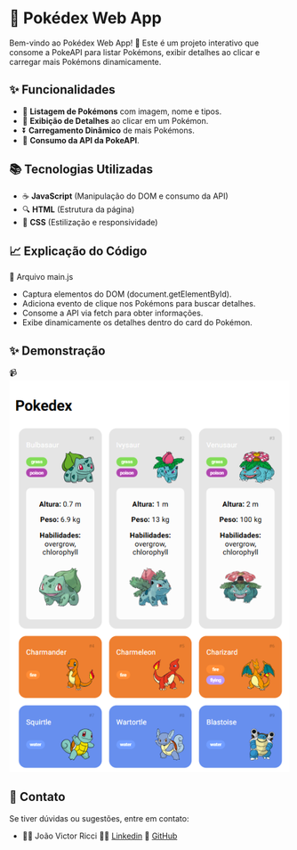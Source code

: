 # 🌟 Pokédex Web App

Bem-vindo ao Pokédex Web App! 🌟 Este é um projeto interativo que consome a PokeAPI para listar Pokémons, exibir detalhes ao clicar e carregar mais Pokémons dinamicamente.

## ✨ Funcionalidades

- 🔄 **Listagem de Pokémons** com imagem, nome e tipos.
- 🎯 **Exibição de Detalhes** ao clicar em um Pokémon.
- ⏬ **Carregamento Dinâmico** de mais Pokémons.
- 🔗 **Consumo da API da PokeAPI**.

## 📚 Tecnologias Utilizadas

- ☕ **JavaScript** (Manipulação do DOM e consumo da API)
- 🔍 **HTML** (Estrutura da página)
- 🔦 **CSS** (Estilização e responsividade)


## 📈 Explicação do Código
💎 Arquivo main.js
- Captura elementos do DOM (document.getElementById).
- Adiciona evento de clique nos Pokémons para buscar detalhes.
- Consome a API via fetch para obter informações.
- Exibe dinamicamente os detalhes dentro do card do Pokémon.

## ✨ Demonstração
📹 ![Pokedex](/assets/img/demo.png)

## 📢 Contato
Se tiver dúvidas ou sugestões, entre em contato:

- 👨‍💻 João Victor Ricci
👨‍🎓 [Linkedin](https://www.linkedin.com/in/joaoriccideveloper/)
👤 [GitHub](https://github.com/ricciDeveloper)